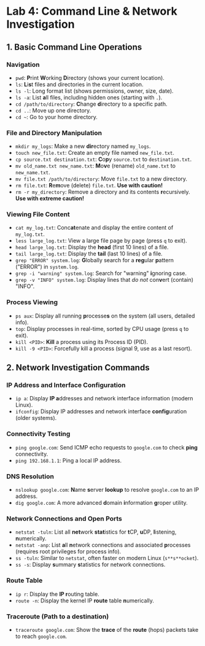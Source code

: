 # Lab 4: Command Line & Network Investigation

## 1. Basic Command Line Operations

### Navigation

* `pwd`: **P**rint **W**orking **D**irectory (shows your current location).
* `ls`: **L**i**s**t files and directories in the current location.
* `ls -l`: Long format list (shows permissions, owner, size, date).
* `ls -a`: List **a**ll files, including hidden ones (starting with `.`).
* `cd /path/to/directory`: **C**hange **d**irectory to a specific path.
* `cd ..`: Move up one directory.
* `cd ~`: Go to your home directory.

### File and Directory Manipulation

* `mkdir my_logs`: Make a new **dir**ectory named `my_logs`.
* `touch new_file.txt`: Create an empty file named `new_file.txt`.
* `cp source.txt destination.txt`: **C**o**p**y `source.txt` to `destination.txt`.
* `mv old_name.txt new_name.txt`: **M**o**v**e (rename) `old_name.txt` to `new_name.txt`.
* `mv file.txt /path/to/directory`: Move `file.txt` to a new directory.
* `rm file.txt`: **R**e**m**ove (delete) `file.txt`. **Use with caution!**
* `rm -r my_directory`: Remove a directory and its contents **r**ecursively. **Use with extreme caution!**

### Viewing File Content

* `cat my_log.txt`: Conc**at**enate and display the entire content of `my_log.txt`.
* `less large_log.txt`: View a large file page by page (press `q` to exit).
* `head large_log.txt`: Display the **head** (first 10 lines) of a file.
* `tail large_log.txt`: Display the **tail** (last 10 lines) of a file.
* `grep "ERROR" system.log`: **G**lobally search for a **reg**ular **p**attern ("ERROR") in `system.log`.
* `grep -i "warning" system.log`: Search for "warning" **i**gnoring case.
* `grep -v "INFO" system.log`: Display lines that *do not* con**v**ert (contain) "INFO".

### Process Viewing

* `ps aux`: Display all running **p**rocesse**s** on the system (all users, detailed info).
* `top`: Display processes in real-time, sorted by CPU usage (press `q` to exit).
* `kill <PID>`: **Kill** a process using its Process ID (PID).
* `kill -9 <PID>`: Forcefully kill a process (signal 9, use as a last resort).

## 2. Network Investigation Commands

### IP Address and Interface Configuration

* `ip a`: Display **IP a**ddresses and network interface information (modern Linux).
* `ifconfig`: Display IP addresses and network interface **config**uration (older systems).

### Connectivity Testing

* `ping google.com`: Send ICMP echo requests to `google.com` to check **ping** connectivity.
* `ping 192.168.1.1`: Ping a local IP address.

### DNS Resolution

* `nslookup google.com`: **N**ame **s**erver **lookup** to resolve `google.com` to an IP address.
* `dig google.com`: A more advanced **d**omain **i**nformation **g**roper utility.

### Network Connections and Open Ports

* `netstat -tuln`: List all **net**work **stat**istics for **t**CP, **u**DP, **l**istening, **n**umerically.
* `netstat -anp`: List **a**ll **n**etwork connections and associated **p**rocesses (requires root privileges for process info).
* `ss -tuln`: Similar to `netstat`, often faster on modern Linux (`s**s**ocket`).
* `ss -s`: Display **s**ummary **s**tatistics for network connections.

### Route Table

* `ip r`: Display the **IP r**outing table.
* `route -n`: Display the kernel IP **route** table **n**umerically.

### Traceroute (Path to a destination)

* `traceroute google.com`: Show the **trace** of the **route** (hops) packets take to reach `google.com`.